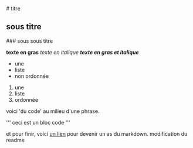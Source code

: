 # titre
## sous titre
### sous sous titre

**texte en gras**
*texte en italique*
***texte en gras et italique***

- une
- liste
- non ordonnée

1. une 
2. liste
3. ordonnée

voici 'du code' au milieu d'une phrase.

'''
ceci est un bloc code
'''

et pour finir, voici [un lien](https://guides.github.com/features/mastering-markdown/) pour devenir un as du markdown.
modification du readme
